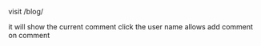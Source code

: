 
visit
    /blog/
    
it will show the current comment
click the user name allows add comment on comment
